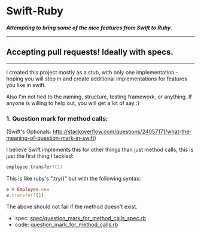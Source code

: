 # Swift-Ruby
***Attempting to bring some of the nice features from Swift to Ruby.***

---

## Accepting pull requests! Ideally with specs.

---
I created this project mostly as a stub, with only one implementation - hoping you will step in and create additional implementations for features you like in swift.

Also I'm not tied to the naming, structure, testing framework, or anything. If anyone is willing to help out, you will get a lot of say :)
### 1. Question mark for method calls:

(Swift's Optionals: http://stackoverflow.com/questions/24057171/what-the-meaning-of-question-mark-in-swift)

I believe Swift implements this for other things than just method calls, this is just the first thing I tackled:

```swift
employee.transfer?(2)
```

This is like ruby's ".try()" but with the following syntax:

```ruby
e = Employee.new
e.transfer?(1)
```

The above should not fail if the method doesn't exist.

* spec: [spec/question_mark_for_method_calls_spec.rb](spec/question_mark_for_method_calls_spec.rb)
* code: [question_mark_for_method_calls.rb](question_mark_for_method_calls.rb)

